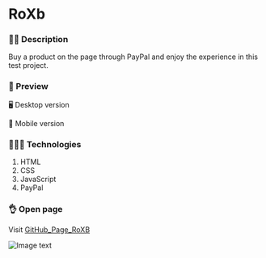 # RoXb

### ✍🏻 Description

Buy a product on the page through PayPal and enjoy the experience in this test project.

### 🎨 Preview

🖥 Desktop version

📱 Mobile version

### 👩🏻‍💻 Technologies

1. HTML
2. CSS
3. JavaScript
4. PayPal

### 👌 Open page

Visit [GitHub_Page_RoXB](https://cristhiancm.github.io/RoXb/)

![Image text]()
